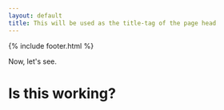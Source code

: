 ```yaml
---
layout: default
title: This will be used as the title-tag of the page head
---
```


{% include footer.html %}

Now, let's see.

# Is this working?


